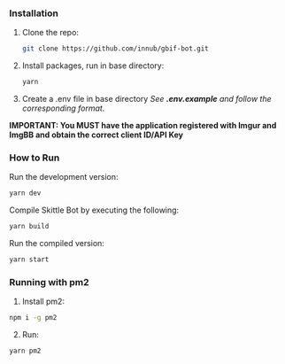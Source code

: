 ### Installation

1. Clone the repo:
   ```sh
   git clone https://github.com/innub/gbif-bot.git
   ```
2. Install packages, run in base directory:
   ```sh
   yarn
   ```
3. Create a .env file in base directory
   _See **.env.example** and follow the corresponding format._

**IMPORTANT: You MUST have the application registered with Imgur and ImgBB and obtain the correct client ID/API Key**

### How to Run

Run the development version:

```sh
yarn dev
```

Compile Skittle Bot by executing the following:

```sh
yarn build
```

Run the compiled version:

```sh
yarn start
```

### Running with pm2

1. Install pm2:

```sh
npm i -g pm2
```

2. Run:

```sh
yarn pm2
```
